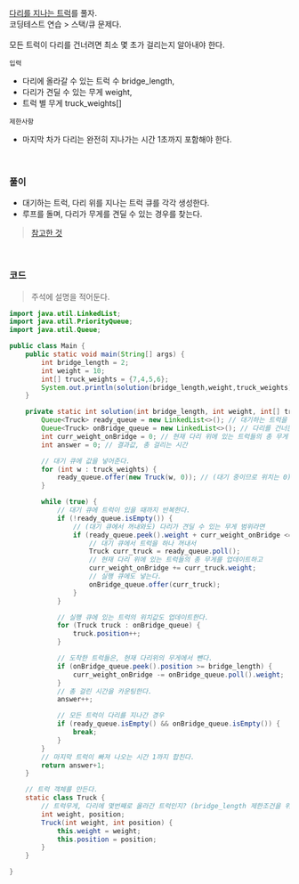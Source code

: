 [다리를 지나는 트럭](https://school.programmers.co.kr/learn/courses/30/lessons/42583)를 풀자. <br>
코딩테스트 연습 > 스택/큐 문제다.  <br><br>
모든 트럭이 다리를 건너려면 최소 몇 초가 걸리는지 알아내야 한다. <br>

`입력` <br>
+ 다리에 올라갈 수 있는 트럭 수 bridge_length, 
+ 다리가 견딜 수 있는 무게 weight,
+ 트럭 별 무게 truck_weights[]

`제한사항` <br>
+ 마지막 차가 다리는 완전히 지나가는 시간 1초까지 포함해야 한다.

<br>

### 풀이
+ 대기하는 트럭, 다리 위를 지나는 트럭 큐를 각각 생성한다.
+ 루프를 돌며, 다리가 무게를 견딜 수 있는 경우를 찾는다.
> [참고한 것](https://youngest-programming.tistory.com/202)

<br>

### 코드
> 주석에 설명을 적어둔다.

```java
import java.util.LinkedList;
import java.util.PriorityQueue;
import java.util.Queue;

public class Main {
    public static void main(String[] args) {
        int bridge_length = 2;
        int weight = 10;
        int[] truck_weights = {7,4,5,6};
        System.out.println(solution(bridge_length,weight,truck_weights)); // result :8
    }

    private static int solution(int bridge_length, int weight, int[] truck_weights) {
        Queue<Truck> ready_queue = new LinkedList<>(); // 대기하는 트럭을 담을 큐 (-> 대기 큐)
        Queue<Truck> onBridge_queue = new LinkedList<>(); // 다리를 건너는 트럭을 담을 큐 (-> 실행 큐)
        int curr_weight_onBridge = 0; // 현재 다리 위에 있는 트럭들의 총 무게
        int answer = 0; // 결과값, 총 걸리는 시간

        // 대기 큐에 값을 넣어준다.
        for (int w : truck_weights) {
            ready_queue.offer(new Truck(w, 0)); // (대기 중이므로 위치는 0)
        }

        while (true) {
            // 대기 큐에 트럭이 있을 때까지 반복한다.
            if (!ready_queue.isEmpty()) {
                // (대기 큐에서 꺼내와도) 다리가 견딜 수 있는 무게 범위라면
                if (ready_queue.peek().weight + curr_weight_onBridge <= weight) {
                    // 대기 큐에서 트럭을 하나 꺼내서
                    Truck curr_truck = ready_queue.poll();
                    // 현재 다리 위에 있는 트럭들의 총 무게를 업데이트하고
                    curr_weight_onBridge += curr_truck.weight;
                    // 실행 큐에도 넣는다.
                    onBridge_queue.offer(curr_truck);
                }
            }

            // 실행 큐에 있는 트럭의 위치값도 업데이트한다.
            for (Truck truck : onBridge_queue) {
                truck.position++;
            }

            // 도착한 트럭들은, 현재 다리위의 무게에서 뺀다.
            if (onBridge_queue.peek().position >= bridge_length) {
                curr_weight_onBridge -= onBridge_queue.poll().weight;
            }
            // 총 걸린 시간을 카운팅한다.
            answer++;

            // 모든 트럭이 다리를 지나간 경우
            if (ready_queue.isEmpty() && onBridge_queue.isEmpty()) {
                break;
            }
        }
        // 마지막 트럭이 빠져 나오는 시간 1까지 합친다.
        return answer+1;
    }

    // 트럭 객체를 만든다.
    static class Truck {
        // 트럭무게, 다리에 몇번째로 올라간 트럭인지? (bridge_length 제한조건을 위한 확인용)
        int weight, position;
        Truck(int weight, int position) {
            this.weight = weight;
            this.position = position;
        }
    }

}
```
